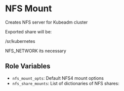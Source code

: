 NFS Mount
=========

Creates NFS server for Kubeadm cluster

Exported share will be:

/sr/kubernetes

NFS_NETWORK its necessary


Role Variables
--------------

- `nfs_mount_opts`: Default NFS4 mount options
- `nfs_share_mounts`: List of dictionaries of NFS shares:
